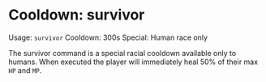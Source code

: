# Cooldown: survivor
Usage: `survivor`
Cooldown: 300s
Special: Human race only

The survivor command is a special racial cooldown available only to humans. When
executed the player will immediately heal 50% of their max `HP` and `MP`.
